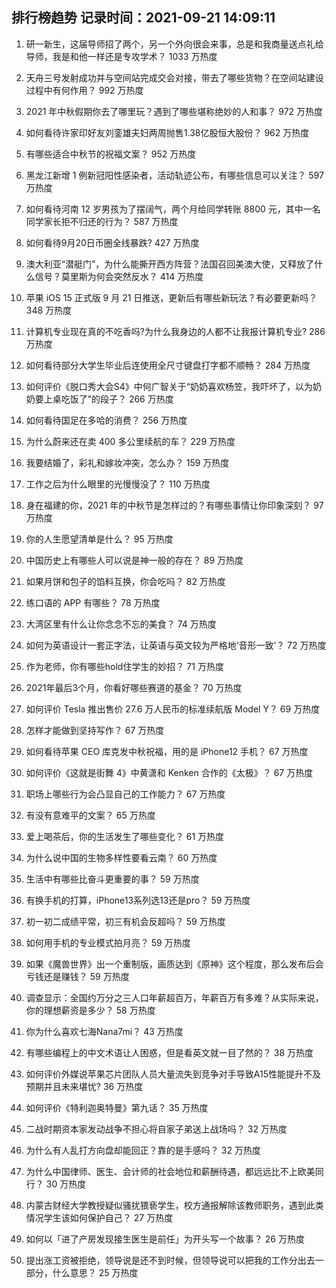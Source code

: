 
## 排行榜趋势 记录时间：2021-09-21 14:09:11
  
  1. 研一新生，这届导师招了两个，另一个外向很会来事，总是和我商量送点礼给导师，我是和他一样还是专攻学术？ 1033 万热度
    
  2. 天舟三号发射成功并与空间站完成交会对接，带去了哪些货物？在空间站建设过程中有何作用？ 992 万热度
    
  3. 2021 年中秋假期你去了哪里玩？遇到了哪些堪称绝妙的人和事？ 972 万热度
    
  4. 如何看待许家印好友刘銮雄夫妇两周抛售1.38亿股恒大股份？ 962 万热度
    
  5. 有哪些适合中秋节的祝福文案？ 952 万热度
    
  6. 黑龙江新增 1 例新冠阳性感染者，活动轨迹公布，有哪些信息可以关注？ 597 万热度
    
  7. 如何看待河南 12 岁男孩为了摆阔气，两个月给同学转账 8800 元，其中一名同学家长拒不归还的行为？ 587 万热度
    
  8. 如何看待9月20日币圈全线暴跌? 427 万热度
    
  9. 澳大利亚“潜艇门”，为什么能撕开西方阵营？法国召回美澳大使，又释放了什么信号？莫里斯为何会突然反水？ 414 万热度
    
  10. 苹果 iOS 15 正式版 9 月 21 日推送，更新后有哪些新玩法？有必要更新吗？ 348 万热度
    
  11. 计算机专业现在真的不吃香吗?为什么我身边的人都不让我报计算机专业? 286 万热度
    
  12. 如何看待部分大学生毕业后连使用全尺寸键盘打字都不顺畅？ 284 万热度
    
  13. 如何评价《脱口秀大会S4》中何广智关于“奶奶喜欢杨笠，我吓坏了，以为奶奶要上桌吃饭了”的段子？ 266 万热度
    
  14. 如何看待国足在多哈的消费？ 256 万热度
    
  15. 为什么蔚来还在卖 400 多公里续航的车？ 229 万热度
    
  16. 我要结婚了，彩礼和嫁妆冲突，怎么办？ 159 万热度
    
  17. 工作之后为什么眼里的光慢慢没了？ 110 万热度
    
  18. 身在福建的你，2021 年的中秋节是怎样过的？有哪些事情让你印象深刻？ 97 万热度
    
  19. 你的人生愿望清单是什么？ 95 万热度
    
  20. 中国历史上有哪些人可以说是神一般的存在？ 89 万热度
    
  21. 如果月饼和包子的馅料互换，你会吃吗？ 82 万热度
    
  22. 练口语的 APP 有哪些？ 78 万热度
    
  23. 大湾区里有什么让你念念不忘的美食？ 74 万热度
    
  24. 如何为英语设计一套正字法，让英语与英文较为严格地‘音形一致’？ 72 万热度
    
  25. 作为老师，你有哪些hold住学生的妙招？ 71 万热度
    
  26. 2021年最后3个月，你看好哪些赛道的基金？ 70 万热度
    
  27. 如何评价 Tesla 推出售价 27.6 万人民币的标准续航版 Model Y？ 69 万热度
    
  28. 怎样才能做到坚持写作？ 67 万热度
    
  29. 如何看待苹果 CEO 库克发中秋祝福，用的是 iPhone12 手机？ 67 万热度
    
  30. 如何评价《这就是街舞 4》中黄潇和 Kenken 合作的《太极》？ 67 万热度
    
  31. 职场上哪些行为会凸显自己的工作能力？ 67 万热度
    
  32. 有没有意难平的文案？ 65 万热度
    
  33. 爱上喝茶后，你的生活发生了哪些变化？ 61 万热度
    
  34. 为什么说中国的生物多样性要看云南？ 60 万热度
    
  35. 生活中有哪些比奋斗更重要的事？ 59 万热度
    
  36. 有换手机的打算，iPhone13系列选13还是pro？ 59 万热度
    
  37. 初一初二成绩平常，初三有机会反超吗？ 59 万热度
    
  38. 如何用手机的专业模式拍月亮？ 59 万热度
    
  39. 如果《魔兽世界》出一个重制版，画质达到《原神》这个程度，那么发布后会亏钱还是赚钱？ 59 万热度
    
  40. 调查显示：全国约万分之三人口年薪超百万，年薪百万有多难？从实际来说，你的理想薪资是多少？ 58 万热度
    
  41. 你为什么喜欢七海Nana7mi？ 43 万热度
    
  42. 有哪些编程上的中文术语让人困惑，但是看英文就一目了然的？ 38 万热度
    
  43. 如何评价外媒说苹果芯片团队人员大量流失到竞争对手导致A15性能提升不及预期并且未来堪忧? 36 万热度
    
  44. 如何评价《特利迦奥特曼》第九话？ 35 万热度
    
  45. 二战时期资本家发动战争不担心将自家子弟送上战场吗？ 32 万热度
    
  46. 为什么有人乱打方向盘却能回正？靠的是手感吗？ 32 万热度
    
  47. 为什么中国律师、医生、会计师的社会地位和薪酬待遇，都远远比不上欧美同行？ 30 万热度
    
  48. 内蒙古财经大学教授疑似骚扰猥亵学生，校方通报解除该教师职务，遇到此类情况学生该如何保护自己？ 27 万热度
    
  49. 如何以「进了产房发现接生医生是前任」为开头写一个故事？ 26 万热度
    
  50. 提出涨工资被拒绝，领导说是还不到时候，但领导说可以把我的工作分出去一部分，什么意思？ 25 万热度
    